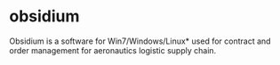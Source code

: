 # obsidium
Obsidium is a software for Win7/Windows/Linux* used for contract and order management for aeronautics logistic supply chain.
